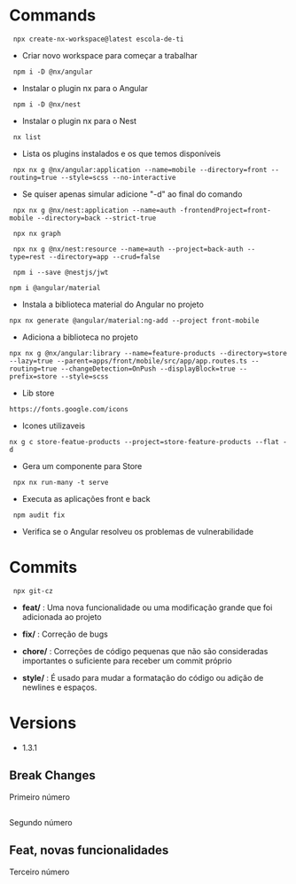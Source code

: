# Commands

```
 npx create-nx-workspace@latest escola-de-ti
```
-  Criar novo workspace para começar a trabalhar
```
 npm i -D @nx/angular
```
- Instalar o plugin nx para o Angular
```
 npm i -D @nx/nest
```
- Instalar o plugin nx para o Nest
```
 nx list
```
- Lista os plugins instalados e os que temos disponíveis
```
 npx nx g @nx/angular:application --name=mobile --directory=front --routing=true --style=scss --no-interactive
```
- Se quiser apenas simular adicione "-d" ao final do comando
```
 npx nx g @nx/nest:application --name=auth -frontendProject=front-mobile --directory=back --strict-true
```
```
 npx nx graph
```
```
 npx nx g @nx/nest:resource --name=auth --project=back-auth --type=rest --directory=app --crud=false
```
```
 npm i --save @nestjs/jwt
```

```
npm i @angular/material
```
- Instala a biblioteca material do Angular no projeto

```
npx nx generate @angular/material:ng-add --project front-mobile
```
- Adiciona a biblioteca no projeto

```
npx nx g @nx/angular:library --name=feature-products --directory=store --lazy=true --parent=apps/front/mobile/src/app/app.routes.ts --routing=true --changeDetection=OnPush --displayBlock=true --prefix=store --style=scss
```
- Lib store

```
https://fonts.google.com/icons
```
- Icones utilizaveis

```
nx g c store-featue-products --project=store-feature-products --flat -d
```
- Gera um componente para Store

```
 npx nx run-many -t serve
```
- Executa as aplicações front e back
```
 npm audit fix
```
- Verifica se o Angular resolveu os problemas de vulnerabilidade 

# Commits
```
 npx git-cz
```

- **feat/** : Uma nova funcionalidade ou uma modificação grande que foi adicionada ao projeto

- **fix/** : Correção de bugs

- **chore/** : Correções de código pequenas que não são consideradas importantes o suficiente para receber um commit próprio

- **style/** : É usado para mudar a formatação do código ou adição de newlines e espaços.

# Versions
- 1.3.1
## Break Changes
Primeiro número

##
Segundo número

## Feat, novas funcionalidades
Terceiro número
